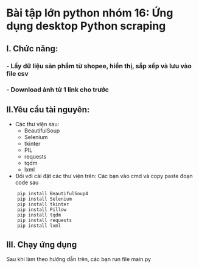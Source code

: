 # Bài tập lớn python nhóm 16: Ứng dụng desktop Python scraping
## I. Chức năng:
### - Lấy dữ liệu sản phẩm từ shopee, hiển thị, sắp xếp và lưu vào file csv
### - Download ảnh từ 1 link cho trước
## II.Yêu cầu tài nguyên:
- Các thư viện sau:
    - BeautifulSoup
    - Selenium
    - tkinter
    - PIL
    - requests
    - tqdm
    - lxml
- Đối với cài đặt các thư viện trên: Các bạn vào cmd và copy paste đoạn code sau
```
    pip install BeautifulSoup4
    pip install Selenium
    pip install tkinter
    pip install Pillow
    pip install tqdm
    pip install requests
    pip install lxml
```
## III. Chạy ứng dụng
Sau khi làm theo hướng dẫn trên, các bạn run file main.py